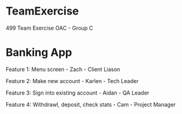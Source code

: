 # TeamExercise
499 Team Exercise OAC - Group C

# Banking App

Feature 1: Menu screen - Zach - Client Liason

Feature 2: Make new account - Karlen - Tech Leader

Feature 3: Sign into existing account - Aidan - QA Leader

Feature 4: Withdrawl, deposit, check stats - Cam - Project Manager
